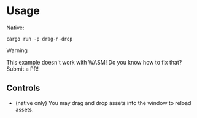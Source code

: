 # Usage

Native:

  ```shell
  cargo run -p drag-n-drop
  ```

> [!WARNING]
> This example doesn't work with WASM! Do you know how to fix that? Submit a PR!

## Controls

- (native only) You may drag and drop assets into the window to reload assets.

